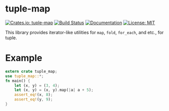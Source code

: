 # tuple-map
[![Crates.io: tuple-map](http://meritbadge.herokuapp.com/tuple-map)](https://crates.io/crates/tuple-map)
[![Build Status](https://travis-ci.org/kngwyu/tuple-map.svg?branch=master)](https://travis-ci.org/kngwyu/tuple-map)
[![Documentation](https://docs.rs/tuple_map/badge.svg)](https://docs.rs/tuple_map)
[![License: MIT](https://img.shields.io/badge/license-MIT-blue.svg)](LICENSE)

This library provides iterator-like utilities for `map`, `fold`, `for_each`, and etc., for tuple.

# Example

``` rust
extern crate tuple_map;
use tuple_map::*;
fn main() {
    let (x, y) = (3, 4);
    let (x, y) = (x, y).map(|a| a + 5);
    assert_eq!(x, 8);
    assert_eq!(y, 9);
}

```
